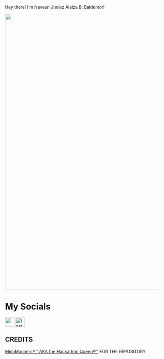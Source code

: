 Hey there! I’m Naveen Jholez Alaiza B. Baldemor! 

<a href="URL_REDIRECT" target="blank"><img align="center" src="https://images.prestigeonline.com/wp-content/uploads/sites/8/2024/10/22164758/Screenshot-2567-10-22-at-15.47.50-1090x900.png" height="900" /></a>


# My Socials
<p align="left">
<a href="https://www.facebook.com/naveen.jholez.alaiza"" height="30" /></a>
<a href="https://www.instagram.com/naveeennjholez/" alt="Instagram" height="30" /></a>
<a href="https://www.facebook.com/naveen.jholez.alaiza" target="blank"><img align="center" src="https://upload.wikimedia.org/wikipedia/commons/6/6c/Facebook_Logo_2023.png" alt="" height="30" /></a>
<a href="https://www.instagram.com/naveeennjholez/" target="blank"><img align="center" src="https://github.com/mishmanners/MishManners/blob/master/socials/instagram.png" alt="Instagram" height="30" /></a>
</p>




## CREDITS

<a href="https://github.com/mishmanners" target="blank">MishManners®™ AKA the Hackathon Queen®™</a> FOR THE REPOSITORY
